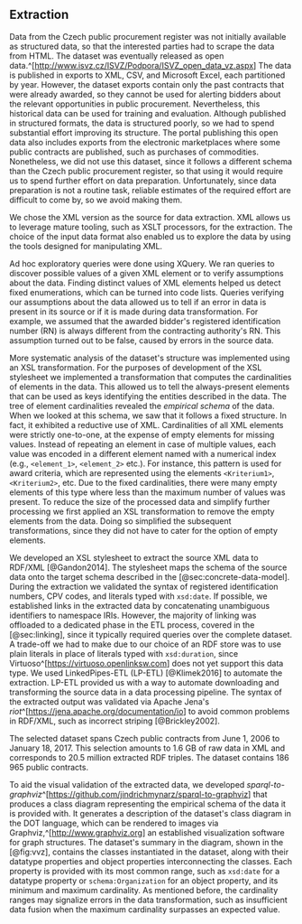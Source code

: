 ## Extraction

Data from the Czech public procurement register was not initially available as structured data, so that the interested parties had to scrape the data from HTML.
The dataset was eventually released as open data.^[<http://www.isvz.cz/ISVZ/Podpora/ISVZ_open_data_vz.aspx>]
The data is published in exports to XML, CSV, and Microsoft Excel, each partitioned by year.
However, the dataset exports contain only the past contracts that were already awarded, so they cannot be used for alerting bidders about the relevant opportunities in public procurement.
Nevertheless, this historical data can be used for training and evaluation.
Although published in structured formats, the data is structured poorly, so we had to spend substantial effort improving its structure.
The portal publishing this open data also includes exports from the electronic marketplaces where some public contracts are published, such as purchases of commodities.
Nonetheless, we did not use this dataset, since it follows a different schema than the Czech public procurement register, so that using it would require us to spend further effort on data preparation.
Unfortunately, since data preparation is not a routine task, reliable estimates of the required effort are difficult to come by, so we avoid making them.

We chose the XML version as the source for data extraction.
XML allows us to leverage mature tooling, such as XSLT processors, for the extraction.
The choice of the input data format also enabled us to explore the data by using the tools designed for manipulating XML.

Ad hoc exploratory queries were done using XQuery.
We ran queries to discover possible values of a given XML element or to verify assumptions about the data.
Finding distinct values of XML elements helped us detect fixed enumerations, which can be turned into code lists.
Queries verifying our assumptions about the data allowed us to tell if an error in data is present in its source or if it is made during data transformation.
For example, we assumed that the awarded bidder's registered identification number (RN) is always different from the contracting authority's RN.
This assumption turned out to be false, caused by errors in the source data.

More systematic analysis of the dataset's structure was implemented using an XSL transformation.
For the purposes of development of the XSL stylesheet we implemented a transformation that computes the cardinalities of elements in the data.
This allowed us to tell the always-present elements that can be used as keys identifying the entities described in the data.
The tree of element cardinalities revealed the *empirical schema* of the data.
When we looked at this schema, we saw that it follows a fixed structure.
In fact, it exhibited a reductive use of XML.
Cardinalities of all XML elements were strictly one-to-one, at the expense of empty elements for missing values.
Instead of repeating an element in case of multiple values, each value was encoded in a different element named with a numerical index (e.g., `<element_1>`, `<element_2>` etc.).
For instance, this pattern is used for award criteria, which are represented using the elements `<Kriterium1>`, `<Kriterium2>`, etc.
Due to the fixed cardinalities, there were many empty elements of this type where less than the maximum number of values was present.
To reduce the size of the processed data and simplify further processing we first applied an XSL transformation to remove the empty elements from the data.
Doing so simplified the subsequent transformations, since they did not have to cater for the option of empty elements.

We developed an XSL stylesheet to extract the source XML data to RDF/XML [@Gandon2014].
The stylesheet maps the schema of the source data onto the target schema described in the [@sec:concrete-data-model].
During the extraction we validated the syntax of registered identification numbers, CPV codes, and literals typed with `xsd:date`.
If possible, we established links in the extracted data by concatenating unambiguous identifiers to namespace IRIs.
However, the majority of linking was offloaded to a dedicated phase in the ETL process, covered in the [@sec:linking], since it typically required queries over the complete dataset.
A trade-off we had to make due to our choice of an RDF store was to use plain literals in place of literals typed with `xsd:duration`, since Virtuoso^[<https://virtuoso.openlinksw.com>] does not yet support this data type.
We used LinkedPipes-ETL (LP-ETL) [@Klimek2016] to automate the extraction.
LP-ETL provided us with a way to automate downloading and transforming the source data in a data processing pipeline.
The syntax of the extracted output was validated via Apache Jena's *riot*^[<https://jena.apache.org/documentation/io>] to avoid common problems in RDF/XML, such as incorrect striping [@Brickley2002].

The selected dataset spans Czech public contracts from June 1, 2006 to January 18, 2017.
This selection amounts to 1.6 GB of raw data in XML and corresponds to 20.5 million extracted RDF triples.
The dataset contains 186 965 public contracts.

To aid the visual validation of the extracted data, we developed *sparql-to-graphviz*^[<https://github.com/jindrichmynarz/sparql-to-graphviz>] that produces a class diagram representing the empirical schema of the data it is provided with.
It generates a description of the dataset's class diagram in the DOT language, which can be rendered to images via Graphviz,^[<http://www.graphviz.org>] an established visualization software for graph structures.
The dataset's summary in the diagram, shown in the [@fig:vvz], contains the classes instantiated in the dataset, along with their datatype properties and object properties interconnecting the classes.
Each property is provided with its most common range, such as `xsd:date` for a datatype property or `schema:Organization` for an object property, and its minimum and maximum cardinality.
As mentioned before, the cardinality ranges may signalize errors in the data transformation, such as insufficient data fusion when the maximum cardinality surpasses an expected value.

<!--
- Data validation is typically mentioned as an intrinsic part of extraction. However, it is also found in the transformation step.
- We currently do "validation through use". Syntactical validation is performed when loading the data into an RDF store. However, the data breaks many assumptions of the Public Contracts Ontology to allow to automated validation using tools such as RDFUnit.
-->
